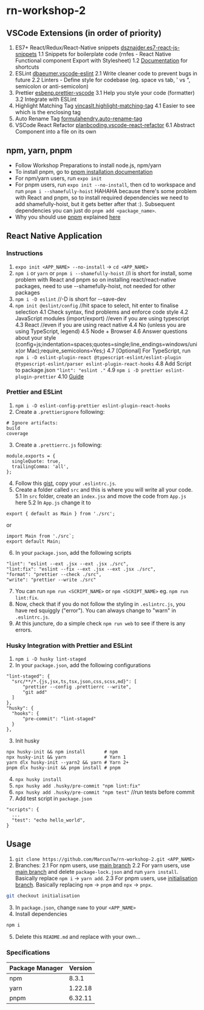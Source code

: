 # rn-workshop-2

## VSCode Extensions (in order of priority)
1. ES7+ React/Redux/React-Native snippets [dsznajder.es7-react-js-snippets](https://marketplace.visualstudio.com/items?itemName=dsznajder.es7-react-js-snippets)
  1.1 Snippets for boilerplate code (rnfes - React Native Functional component Export with Stylesheet)
  1.2 [Documentation](https://github.com/dsznajder/vscode-react-javascript-snippets/blob/HEAD/docs/Snippets.md) for shortcuts
2. ESLint [dbaeumer.vscode-eslint](https://marketplace.visualstudio.com/items?itemName=dbaeumer.vscode-eslint)
  2.1 Write cleaner code to prevent bugs in future
  2.2 Linters - Define style for codebase (eg. space vs tab, ' vs ", semicolon or anti-semicolon)
3. Prettier [esbenp.prettier-vscode](https://marketplace.visualstudio.com/items?itemName=esbenp.prettier-vscode)
  3.1 Help you style your code (formatter)
  3.2 Integrate with ESLint
4. Highlight Matching Tag [vincaslt.highlight-matching-tag](https://marketplace.visualstudio.com/items?itemName=vincaslt.highlight-matching-tag)
  4.1 Easier to see which is the enclosing tag
5. Auto Rename Tag [formulahendry.auto-rename-tag](https://marketplace.visualstudio.com/items?itemName=formulahendry.auto-rename-tag)
6. VSCode React Refactor [planbcoding.vscode-react-refactor](https://marketplace.visualstudio.com/items?itemName=planbcoding.vscode-react-refactor)
  6.1 Abstract Component into a file on its own

## npm, yarn, pnpm
- Follow Workshop Preparations to install node.js, npm/yarn
- To install pnpm, go to [pnpm installation documentation](https://pnpm.io/installation)
- For npm/yarn users, run `expo init`
- For pnpm users, run `expo init --no-install`, then cd to workspace and run `pnpm i --shamefully-hoist` HAHAHA because there's some problem with React and pnpm, so to install required dependencies we need to add shamefully-hoist, but it gets better after that :). Subsequent dependencies you can just do `pnpm add <package_name>`.
- Why you should use [pnpm](https://pnpm.io/) explained [here](https://www.youtube.com/watch?v=d1E31WPR70g&feature=emb_title&ab_channel=CoderOne)

## React Native Application

### Instructions
1. `expo init <APP_NAME> --no-install` -> `cd <APP_NAME>`
2. `npm i` or `yarn` or `pnpm i --shamefully-hoist` //i is short for install, some problem with React and pnpm so on installing react/react-native packages, need to use --shamefully-hoist, not needed for other packages
3. `npm i -D eslint` //-D is short for --save-dev
4. `npm init @eslint/config` //hit space to select, hit enter to finalise selection
  4.1 Check syntax, find problems and enforce code style
  4.2 JavaScript modules (import/export) //even if you are using typescript
  4.3 React //even if you are using react native
  4.4 No (unless you are using TypeScript, legend)
  4.5 Node + Browser
  4.6 Answer questions about your style (config=js;indentation=spaces;quotes=single;line_endings=windows/unix(or Mac);require_semicolons=Yes;)
  4.7 [Optional] For TypeScript, run `npm i -D eslint-plugin-react @typescript-eslint/eslint-plugin @typescript-eslint/parser eslint-plugin-react-hooks`
  4.8 Add Script to package.json `"lint": "eslint ."`
  4.9 `npm i -D prettier eslint-plugin-prettier`
  4.10 [Guide](https://dev-yakuza.posstree.com/en/react-native/eslint-prettier-husky-lint-staged/)

### Prettier and ESLint
1. `npm i -D eslint-config-prettier eslint-plugin-react-hooks`
2. Create a `.prettierignore` following:
  ```
  # Ignore artifacts:
  build
  coverage
  ```
3. Create a `.prettierrc.js` following:
  ```
  module.exports = {
    singleQuote: true,
    trailingComma: 'all',
  };
  ```
4. Follow this [gist](https://gist.github.com/MarcusTw/97a14cba79a604b2b18e58b474d31350), copy your `.eslintrc.js`.
5. Create a folder called `src` and this is where you will write all your code.
  5.1 In `src` folder, create an `index.jsx` and move the code from `App.js` here
  5.2 In `App.js` change it to
  ```
  export { default as Main } from './src';
  ```
  or 
  ```
  import Main from './src`;
  export default Main;
  ```
6. In your `package.json`, add the following scripts
  ```
  "lint": "eslint --ext .jsx --ext .jsx ./src",
  "lint:fix": "eslint --fix --ext .jsx --ext .jsx ./src",
  "format": "prettier --check ./src",
  "write": "prettier --write ./src"
  ```
7. You can run `npm run <SCRIPT_NAME>` or `npm <SCRIPT_NAME>` eg. `npm run lint:fix`.
8. Now, check that if you do not follow the styling in `.eslintrc.js`, you have red squiggly ("error"). You can always change to "warn" in `.eslintrc.js`.
8. At this juncture, do a simple check `npm run web` to see if there is any errors.

### Husky Integration with Prettier and ESLint
1. `npm i -D husky lint-staged`
2. In your `package.json`, add the following configurations
  ```
  "lint-staged": {
    "src/**/*.{js,jsx,ts,tsx,json,css,scss,md}": [
        "prettier --config .prettierrc --write",
        "git add"
    ]
  },
  "husky": {
    "hooks": {
        "pre-commit": "lint-staged"
    }
  },
  ```
3. Init husky
  ```
  npx husky-init && npm install       # npm
  npx husky-init && yarn              # Yarn 1
  yarn dlx husky-init --yarn2 && yarn # Yarn 2+
  pnpm dlx husky-init && pnpm install # pnpm
  ```
4. `npx husky install`
5. `npx husky add .husky/pre-commit "npm lint:fix"`
6. `npx husky add .husky/pre-commit "npm test"` //run tests before commit
7. Add test script in `package.json`
  ```
  "scripts": {
    ...
    "test": "echo hello_world",
  }
  ```

## Usage
1. `git clone https://github.com/MarcusTw/rn-workshop-2.git <APP_NAME>`
2. Branches:
  2.1 For npm users, use [main branch](https://github.com/MarcusTw/rn-workshop-2/tree/main)
  2.2 For yarn users, use [main branch](https://github.com/MarcusTw/rn-workshop-2/tree/main) and delete `package-lock.json` and run `yarn install`. Basically replace `npm i` -> `yarn add`.
  2.3 For pnpm users, use [initialisation branch](https://github.com/MarcusTw/rn-workshop-2/tree/pnpm-initialisation). Basically replacing `npm` -> `pnpm` and `npx` -> `pnpx`.
  ```sh
  git checkout initialisation
  ```
3. In `package.json`, change `name` to your `<APP_NAME>`
4. Install dependencies
  ```sh
  npm i
  ```
5. Delete this `README.md` and replace with your own...

### Specifications
| Package Manager | Version |
|-----------------|---------|
| npm             | 8.3.1   |
| yarn            | 1.22.18 |
| pnpm            | 6.32.11 |